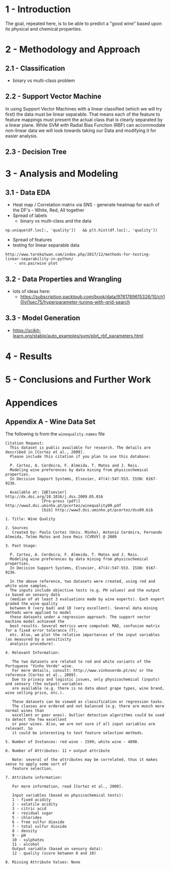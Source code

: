 # 1 - Introduction
The goal, repeated here, is to be able to predict a "good wine" based upon its physical and chemical properties.

# 2 - Methodology and Approach
## 2.1 - Classification
- binary vs multi-class problem

## 2.2 - Support Vector Machine
In using Support Vector Machines with a linear classified (which we will try first) the data must be linear separable. That means each of the feature to feature mappings must present the actual class that is clearly separated by a linear plane. While SVM with Radial Bias Function (RBF) can accommodate non-linear data we will look towards taking our Data and modifying it for easier analysis.

## 2.3 - Decision Tree
# 3 - Analysis and Modeling
## 3.1 - Data EDA
- Heat map / Correlation matrix via SNS - generate heatmap for each of the DF's - White, Red, All together
- Spread of labels
    - binary vs multi-class and the data
```    
np.unique(df.loc[:, 'quality'])   && plt.hist(df.loc[:, 'quality'])
```
- Spread of features
- testing for linear separable data
```
http://www.tarekatwan.com/index.php/2017/12/methods-for-testing-linear-separability-in-python/
    - sns.pairwise plot
```    
## 3.2 - Data Properties and Wrangling
- lots of ideas here:
  - https://subscription.packtpub.com/book/data/9781789615326/10/ch10lvl1sec75/hyperparameter-tuning-with-grid-search

## 3.3 - Model Generation
- https://scikit-learn.org/stable/auto_examples/svm/plot_rbf_parameters.html


# 4 - Results

# 5 - Conclusions and Further Work



# Appendices

## Appendix A - Wine Data Set
The following is from the `winequality.names` file 

```
Citation Request:
  This dataset is public available for research. The details are described in [Cortez et al., 2009]. 
  Please include this citation if you plan to use this database:

  P. Cortez, A. Cerdeira, F. Almeida, T. Matos and J. Reis. 
  Modeling wine preferences by data mining from physicochemical properties.
  In Decision Support Systems, Elsevier, 47(4):547-553. ISSN: 0167-9236.

  Available at: [@Elsevier] http://dx.doi.org/10.1016/j.dss.2009.05.016
                [Pre-press (pdf)] http://www3.dsi.uminho.pt/pcortez/winequality09.pdf
                [bib] http://www3.dsi.uminho.pt/pcortez/dss09.bib

1. Title: Wine Quality 

2. Sources
   Created by: Paulo Cortez (Univ. Minho), Antonio Cerdeira, Fernando Almeida, Telmo Matos and Jose Reis (CVRVV) @ 2009
   
3. Past Usage:

  P. Cortez, A. Cerdeira, F. Almeida, T. Matos and J. Reis. 
  Modeling wine preferences by data mining from physicochemical properties.
  In Decision Support Systems, Elsevier, 47(4):547-553. ISSN: 0167-9236.

  In the above reference, two datasets were created, using red and white wine samples.
  The inputs include objective tests (e.g. PH values) and the output is based on sensory data
  (median of at least 3 evaluations made by wine experts). Each expert graded the wine quality 
  between 0 (very bad) and 10 (very excellent). Several data mining methods were applied to model
  these datasets under a regression approach. The support vector machine model achieved the
  best results. Several metrics were computed: MAD, confusion matrix for a fixed error tolerance (T),
  etc. Also, we plot the relative importances of the input variables (as measured by a sensitivity
  analysis procedure).
 
4. Relevant Information:

   The two datasets are related to red and white variants of the Portuguese "Vinho Verde" wine.
   For more details, consult: http://www.vinhoverde.pt/en/ or the reference [Cortez et al., 2009].
   Due to privacy and logistic issues, only physicochemical (inputs) and sensory (the output) variables 
   are available (e.g. there is no data about grape types, wine brand, wine selling price, etc.).

   These datasets can be viewed as classification or regression tasks.
   The classes are ordered and not balanced (e.g. there are munch more normal wines than
   excellent or poor ones). Outlier detection algorithms could be used to detect the few excellent
   or poor wines. Also, we are not sure if all input variables are relevant. So
   it could be interesting to test feature selection methods. 

5. Number of Instances: red wine - 1599; white wine - 4898. 

6. Number of Attributes: 11 + output attribute
  
   Note: several of the attributes may be correlated, thus it makes sense to apply some sort of
   feature selection.

7. Attribute information:

   For more information, read [Cortez et al., 2009].

   Input variables (based on physicochemical tests):
   1 - fixed acidity
   2 - volatile acidity
   3 - citric acid
   4 - residual sugar
   5 - chlorides
   6 - free sulfur dioxide
   7 - total sulfur dioxide
   8 - density
   9 - pH
   10 - sulphates
   11 - alcohol
   Output variable (based on sensory data): 
   12 - quality (score between 0 and 10)

8. Missing Attribute Values: None


```